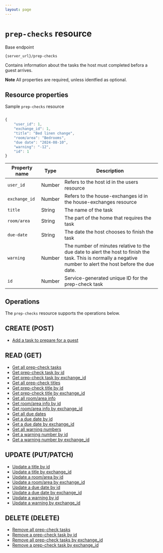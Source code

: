 ```yaml
---
layout: page
---
```

# `prep-checks` resource

Base endpoint

```shell
{server_url}/prep-checks
```

Contains information about the tasks the host must completed befora a guest arrives.

**Note** All properties are required, unless identfied as optional.

## Resource properties

Sample `prep-checks` resource

```js

{
    "user_id": 1,
    "exchange_id": 1,
    "title": "Bed linen change",
    "room/area": "Bedrooms",
    "due date": "2024-08-10",
    "warning": "-12",
    "id": 1
}
```

| Property name | Type | Description |
| ------------- | ----------- | ----------- |
| `user_id` | Number | Refers to the host id in the users resource |
| `exchange_id` | Number |Refers to the house-exchanges id in the house-exchanges resource |
| `title` | String |The name of the task |
| `room/area` | String|The part of the home that requires the task |
| `due-date` | String | The date the host chooses to finish the task |
| `warning` | Number |The number of minutes relative to the due date to alert the host to finish the task. This is normally a negative number to alert the host before the due date. |
| `id` | Number | Service-generated unique ID for the prep-check task |

## Operations

The `prep-checks` resource supports the operations below.

## CREATE (POST)

* [Add a task to prepare for a guest](tbd)

## READ (GET)

* [Get all prep-check tasks](tbd)
* [Get prep-check task by id](tbd)
* [Get prep-check task by exchange_id](tbd)
* [Get all prep-check titles](tbd)
* [Get prep-check title by id](tbd)
* [Get prep-check title by exchange_id](tbd)
* [Get all room/area info](tbd)
* [Get room/area info by id](tbd)
* [Get room/area info by exchange_id](tbd)
* [Get all due dates](tbd)
* [Get a due date by id](tbd)
* [Get a due date by exchange_id](tbd)
* [Get all warning numbers](tbd)
* [Get a warning number by id](tbd)
* [Get a warning number by exchange_id](tbd)

## UPDATE (PUT/PATCH)

* [Update a title by id](tbd)
* [Update a title by exchange_id](tbd)
* [Update a room/area by id](tbd)
* [Update a room/area by exchange_id](tbd)
* [Update a due date by id](tbd)
* [Update a due date by exchange_id](tbd)
* [Update a warning by id](tbd)
* [Update a warning by exchange_id](tbd)

## DELETE (DELETE)

* [Remove all prep-check tasks](tbd)
* [Remove a prep-check task by id](tbd)
* [Remove all prep-check tasks by exchange_id](tbd)
* [Remove a prep-check task by exchange_id](tbd)

